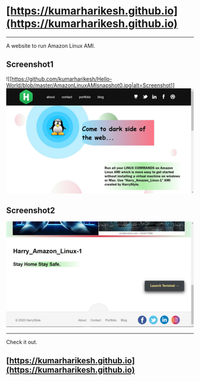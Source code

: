 # [https://kumarharikesh.github.io](https://kumarharikesh.github.io)
---
A website to run Amazon Linux AMI.
## Screenshot1
![[https://github.com/kumarharikesh/Hello-World/blob/master/AmazonLinuxAMIsnapshot0.jpg|alt=Screenshot]]
![Screenshot1](https://raw.githubusercontent.com/kumarharikesh/Hello-World/master/AmazonLinuxAMIsnapshot.jpg "Screenshot1")
## Screenshot2
[![Screenshot2](https://github.com/kumarharikesh/Hello-World/blob/master/AmazonLinuxAMIsnapshot0.jpg "Screenshot2")](#)

---
Check it out.
## [https://kumarharikesh.github.io](https://kumarharikesh.github.io)
